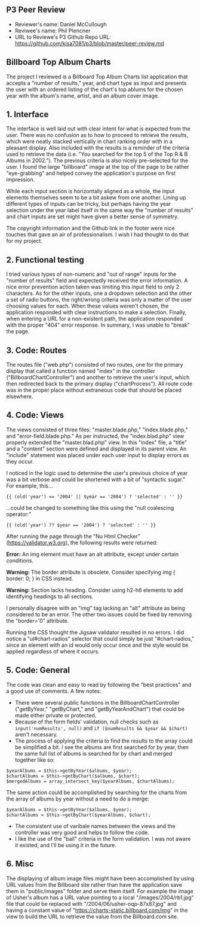 ## P3 Peer Review

+ Reviewer's name: Daniel McCullough
+ Reviwee's name: Phil Plencner
+ URL to Reviewe's P3 Github Repo URL: https://github.com/kisa7081/p3/blob/master/peer-review.md

## Billboard Top Album Charts

The project I reviewed is a Billboard Top Album Charts list application that accepts a "number of results," year, and chart type as input and presents the user with an ordered listing of the chart's top ablums for the chosen year with the album's name, artist, and an album cover image.

## 1. Interface
The interface is well laid out with clear intent for what is expected from the user.  There was no confusion as to how to proceed to retrieve the results, which were neatly stacked vertically in chart ranking order with in a pleasant display.  Also included with the results is a reminder of the criteria used to retrieve the data (i.e. "You searched for the top 5 of the Top R & B Albums in 2002.").  The previous criteria is also nicely pre-selected for the user.  I found the large "billboard" image at the top of the page to be rather "eye-grabbing" and helped convey the application's purpose on first impression.  

While each input section is horizontally aligned as a whole, the input elements themselves seem to be a bit askew from one another. Lining up different types of inputs can be tricky, but perhaps having the year selection under the year label itself in the same way the "number of results" and chart inputs are set might have given a better sense of symmetry.  

The copyright information and the Github link in the footer were nice touches that gave an air of professionalism. I wish I had thought to do that for my project.

## 2. Functional testing
I tried various types of non-numeric and "out of range" inputs for the "number of results" field and expectedly received the error information.  A nice error prevention action taken was limiting this input field to only 2 characters.  As for the other inputs, one a dropdown selection and the other a set of radio buttons, the right/wrong criteria was only a matter of the user choosing values for each.  When these values weren't chosen, the application responded with clear instructions to make a selection.  Finally, when entering a URL for a non-existent path, the application responded with the proper "404" error response.  In summary, I was unable to "break" the page.

## 3. Code: Routes
The routes file ("web.php") consisted of two routes, one for the primary display that called a function named "index" in the controller ("BillboardChartController") and another to retrieve the user's input, which then redirected back to the primary display ("chartProcess").  All route code was in the proper place without extraneous code that should be placed elsewhere.

## 4. Code: Views
The views consisted of three files: "master.blade.php," "index.blade.php," and "error-field.blade.php."  As per instructed, the "index.blad.php" view properly extended the "master.blad.php" view.  In this "index" file, a "title" and a "content" section were defined and displayed in its parent view.  An "include" statement was placed under each user input to display errors as they occur.

I noticed in the logic used to determine the user's previous choice of year was a bit verbose and could be shortened with a bit of "syntactic sugar."  For example, this...

`
{{ (old('year') == '2004' || $year == '2004') ? 'selected' : '' }}
`

...could be changed to something like this using the "null coalescing operator:"

`
{{ (old('year') ?? $year == '2004') ? 'selected' : '' }}
`

After running the page through the "Nu Html Checker" (https://validator.w3.org), the following results were returned:


**Error:** An img element must have an alt attribute, except under certain conditions. 

**Warning:** The border attribute is obsolete. Consider specifying img { border: 0; } in CSS instead.

**Warning:** Section lacks heading. Consider using h2-h6 elements to add identifying headings to all sections.

I personally disagree with an "img" tag lacking an "alt" attribute as being considered to be an error.  The other two issues could be fixed by removing the "border='0" attribute.

Running the CSS thought the Jigsaw validator resulted in no errors.  I did notice a "ul#chart-radios" selector that could simply be just "#chart-radios," since an element with an id would only occur once and the style would be applied regardless of where it occurs.


## 5. Code: General
The code was clean and easy to read by following the "best practices" and a good use of comments.  A few notes:

+ There were several public functions in the BillboardChartController ("getByYear," "getByChart," and "getByYearAndChart") that could be made either private or protected.
+ Because of the form fields' validation, null checks such as ``input('numResults', null)`` and ``if ($numResults && $year && $chart)`` aren't necessary.
+ The process of applying the criteria to find the results to the array could be simplified a bit.  I see the albums are first searched for by year, then the same full list of albums is searched for by chart and merged together like so:

```
$yearAlbums = $this->getByYear($albums, $year);
$chartAlbums = $this->getByChart($albums, $chart);
$mergedAlbums = array_intersect_key($yearAlbums, $chartAlbums);
```
The same action could be accomplished by searching for the charts from the array of albums by year without a need to do a merge:
```
$yearAlbums = $this->getByYear($albums, $year);
$chartAlbums = $this->getByChart($yearAlbums, $chart);
```
+ The consistent use of varibale names between the views and the controller was very good and helps to follow the code.
+ I like the use of the "bail" criteria in the form validation.  I was not aware it existed, and I'll be using it in the future.

## 6. Misc
The displaying of album image files might have been accomplished by using URL values from the Billboard site rather than have the application save them in "public/images" folder and serve them itself.  For example the image of Usher's album has a URL value pointing to a local "/images/2004/rb1.jpg" file that could be replaced with "/2004/06/usher-oqp-87x87.jpg" and having a constant value of "https://charts-static.billboard.com/img" in the view to build the URL to retrieve the value from the Billboard.com site.
